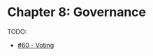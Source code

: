 # Chapter 8: Governance

TODO:

- [#60 - Voting](https://github.com/basisproject/tracker/issues/60)
